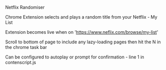 Netflix Randomiser

Chrome Extension selects and plays a random title from your Netflix - My List

Extension becomes live when on 'https://www.neflix.com/browse/my-list'

Scroll to bottom of page to include any lazy-loading pages then hit the N in the chrome task bar

Can be configured to autoplay or prompt for confirmation - line 1 in contenscript.js
